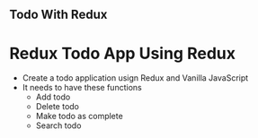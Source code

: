## Todo With Redux

# Redux Todo App Using Redux

- Create a todo application usign Redux and Vanilla JavaScript
- It needs to have these functions
  - Add todo
  - Delete todo
  - Make todo as complete
  - Search todo